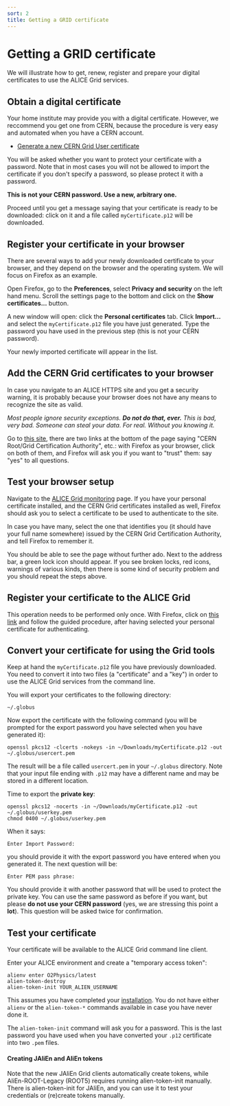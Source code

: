 ```yaml
---
sort: 2
title: Getting a GRID certificate
---
```


# Getting a GRID certificate

We will illustrate how to get, renew, register and prepare your digital certificates to use the ALICE Grid services.

## Obtain a digital certificate

Your home institute may provide you with a digital certificate. However, we reccommend you get one from CERN, because the procedure is very easy and automated when you have a CERN account.

* [Generate a new CERN Grid User certificate](https://ca.cern.ch/ca/user/Request.aspx?template=EE2User)

You will be asked whether you want to protect your certificate with a password. Note that in most cases you will not be allowed to import the certificate if you don't specify a password, so please protect it with a password.

**This is not your CERN password. Use a new, arbitrary one.**

Proceed until you get a message saying that your certificate is ready to be downloaded: click on it and a file called `myCertificate.p12` will be downloaded.

## Register your certificate in your browser

There are several ways to add your newly downloaded certificate to your browser, and they depend on the browser and the operating system. We will focus on Firefox as an example.

Open Firefox, go to the **Preferences**, select **Privacy and security** on the left hand menu. Scroll the settings page to the bottom and click on the **Show certificates...** button.

A new window will open: click the **Personal certificates** tab. Click **Import...** and select the `myCertificate.p12` file you have just generated. Type the password you have used in the previous step (this is not your CERN password).

Your newly imported certificate will appear in the list.

## Add the CERN Grid certificates to your browser

In case you navigate to an ALICE HTTPS site and you get a security warning, it is probably because your browser does not have any means to recognize the site as valid.

*Most people ignore security exceptions. **Do not do that, ever.** This is bad, very bad. Someone can steal your data. For real. Without you knowing it.*

Go to [this site](https://cafiles.cern.ch/cafiles/certificates/Grid.aspx), there are two links at the bottom of the page saying "CERN Root/Grid Certification Authority", etc.: with Firefox as your browser, click on both of them, and Firefox will ask you if you want to "trust" them: say "yes" to all questions.

## Test your browser setup

Navigate to the [ALICE Grid monitoring](https://alimonitor.cern.ch/) page. If you have your personal certificate installed, and the CERN Grid certificates installed as well, Firefox should ask you to select a certificate to be used to authenticate to the site.

In case you have many, select the one that identifies you (it should have your full name somewhere) issued by the CERN Grid Certification Authority, and tell Firefox to remember it.

You should be able to see the page without further ado. Next to the address bar, a green lock icon should appear. If you see broken locks, red icons, warnings of various kinds, then there is some kind of security problem and you should repeat the steps above.

## Register your certificate to the ALICE Grid

This operation needs to be performed only once. With Firefox, click on [this link](https://alien.web.cern.ch/content/register-alice-virtual-organization) and follow the guided procedure, after having selected your personal certificate for authenticating.

## Convert your certificate for using the Grid tools

Keep at hand the `myCertificate.p12` file you have previously downloaded. You need to convert it into two files (a "certificate" and a "key") in order to use the ALICE Grid services from the command line.

You will export your certificates to the following directory:
```
~/.globus
```

Now export the certificate with the following command (you will be prompted for the export password you have selected when you have generated it):
```
openssl pkcs12 -clcerts -nokeys -in ~/Downloads/myCertificate.p12 -out ~/.globus/usercert.pem
```

The result will be a file called `usercert.pem` in your `~/.globus` directory. Note that your input file ending with `.p12` may have a different name and may be stored in a different location.

Time to export the **private key**:
```
openssl pkcs12 -nocerts -in ~/Downloads/myCertificate.p12 -out ~/.globus/userkey.pem
chmod 0400 ~/.globus/userkey.pem
```
When it says:
```
Enter Import Password:
```
you should provide it with the export password you have entered when you generated it. The next question will be:
```
Enter PEM pass phrase:
```
You should provide it with another password that will be used to protect the private key. You can use the same password as before if you want, but please **do not use your CERN password** (yes, we are stressing this point a **lot**). This question will be asked twice for confirmation.

## Test your certificate

Your certificate will be available to the ALICE Grid command line client.

Enter your ALICE environment and create a "temporary access token":
```
alienv enter O2Physics/latest
alien-token-destroy
alien-token-init YOUR_ALIEN_USERNAME
```

This assumes you have completed your [installation](https://aliceo2group.github.io/analysis-framework/docs/gettingstarted/installing.html). You do not have either `alienv` or the `alien-token-*` commands available in case you have never done it.

The `alien-token-init` command will ask you for a password. This is the last password you have used when you have converted your `.p12` certificate into two `.pem` files.

#### Creating JAliEn and AliEn tokens
Note that the new JAliEn Grid clients automatically create tokens, while AliEn-ROOT-Legacy (ROOT5) requires running alien-token-init manually. There is alien-token-init for JAliEn, and you can use it to test your credentials or (re)create tokens manually.